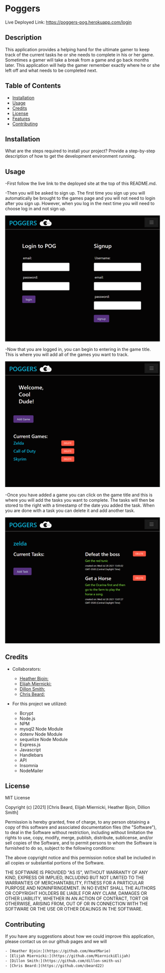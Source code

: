 # Poggers

Live Deployed Link: https://poggers-pog.herokuapp.com/login

## Description

This application provides a helping hand for the ultimate gamer to keep track of the current tasks he or she needs to complete in his or her game. Sometimes a gamer will take a break from a game and go back months later. This application will help the gamer remember exactly where he or she left off and what needs to be completed next. 

## Table of Contents

- [Installation](#installation)
- [Usage](#usage)
- [Credits](#credits)
- [License](#license)
- [Features](#features)
- [Contributing](#contributing)

## Installation

What are the steps required to install your project? Provide a step-by-step description of how to get the development environment running.

## Usage

-First follow the live link to the deployed site at the top of this README.md.

-Then you will be asked to sign up. The first time you sign up you will automatically be brought to the games page and you will not need to login after you sign up. However, when you log in the next time you will need to choose log in and not sign up. 

![Screenshot of login/sign-up page](./images/loginScreenshot.png)

-Now that you are logged in, you can begin to entering in the game title. This is where you will add all of the games you want to track.

![Screenshot of Games page](./images/gamesScreenshot.png)

-Once you have added a game you can click on the game title and this is where you will add the tasks you want to complete. The tasks will then be stored to the right with a timestamp of the date you added the task. When you are done with a task you can delete it and add another task. 

![Screenshot of Tasks page](./images/addTaskScreenshot.png)

## Credits

- Collaborators:
  - [Heather Bjoin:](https://github.com/HeatMarie)
  - [Elijah Miernicki:](https://github.com/MiernickiElijah)
  - [Dillon Smith:](https://github.com/dillon-smith-us)
  - [Chris Beard:](https://github.com/cbeard22)
  
- For this project we utilized:
    - Bcrypt
    - Node.js
    - NPM
    - mysql2 Node Module
    - dotenv Node Module
    - sequelize Node Module
    - Express.js
    - Javascript
    - Handlebars
    - API
    - Insomnia
    - NodeMailer

## License

MIT License

Copyright (c) [2021] [Chris Beard, Elijah Miernicki, Heather Bjoin, Dillion Smith]

Permission is hereby granted, free of charge, to any person obtaining a copy of this software and associated documentation files (the "Software"), to deal in the Software without restriction, including without limitation the rights to use, copy, modify, merge, publish, distribute, sublicense, and/or sell copies of the Software, and to permit persons to whom the Software is furnished to do so, subject to the following conditions:

The above copyright notice and this permission notice shall be included in all copies or substantial portions of the Software.

THE SOFTWARE IS PROVIDED "AS IS", WITHOUT WARRANTY OF ANY KIND, EXPRESS OR IMPLIED, INCLUDING BUT NOT LIMITED TO THE WARRANTIES OF MERCHANTABILITY, FITNESS FOR A PARTICULAR PURPOSE AND NONINFRINGEMENT. IN NO EVENT SHALL THE AUTHORS OR COPYRIGHT HOLDERS BE LIABLE FOR ANY CLAIM, DAMAGES OR OTHER LIABILITY, WHETHER IN AN ACTION OF CONTRACT, TORT OR OTHERWISE, ARISING FROM, OUT OF OR IN CONNECTION WITH THE SOFTWARE OR THE USE OR OTHER DEALINGS IN THE SOFTWARE.

## Contributing

If you have any suggestions about how we could improve this application, please contact us on our github pages and we will

    - [Heather Bjoin:](https://github.com/HeatMarie)
    - [Elijah Miernicki:](https://github.com/MiernickiElijah)
    - [Dillon Smith:](https://github.com/dillon-smith-us)
    - [Chris Beard:](https://github.com/cbeard22)
